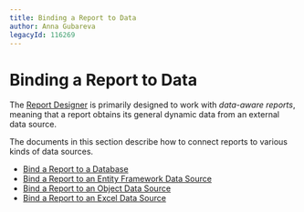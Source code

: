 ```yaml
---
title: Binding a Report to Data
author: Anna Gubareva
legacyId: 116269
---
```

# Binding a Report to Data
The [Report Designer](../../../report-designer-for-wpf.md) is primarily designed to work with _data-aware reports_, meaning that a report obtains its general dynamic data from an external data source.

The documents in this section describe how to connect reports to various kinds of data sources.
* [Bind a Report to a Database](binding-a-report-to-data/bind-a-report-to-a-database.md)
* [Bind a Report to an Entity Framework Data Source](binding-a-report-to-data/bind-a-report-to-an-entity-framework-data-source.md)
* [Bind a Report to an Object Data Source](binding-a-report-to-data/bind-a-report-to-an-object-data-source.md)
* [Bind a Report to an Excel Data Source](binding-a-report-to-data/bind-a-report-to-an-excel-data-source.md)